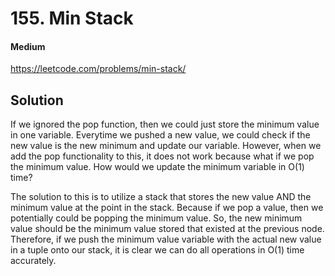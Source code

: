 # 155. Min Stack

#### Medium

https://leetcode.com/problems/min-stack/

## Solution

If we ignored the pop function, then we could just store the minimum value in one variable. Everytime we pushed a new value, we could check if the new value is the new minimum and update our variable. However, when we add the pop functionality to this, it does not work because what if we pop the minimum value. How would we update the minimum variable in O(1) time?

The solution to this is to utilize a stack that stores the new value AND the minimum value at the point in the stack. Because if we pop a value, then we potentially could be popping the minimum value. So, the new minimum value should be the minimum value stored that existed at the previous node. Therefore, if we push the minimum value variable with the actual new value in a tuple onto our stack, it is clear we can do all operations in O(1) time accurately.
